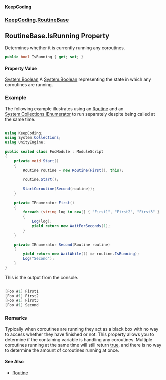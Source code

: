 #### [KeepCoding](index.md 'index')
### [KeepCoding](KeepCoding.md 'KeepCoding').[RoutineBase](KeepCoding_RoutineBase.md 'KeepCoding.RoutineBase')
## RoutineBase.IsRunning Property
Determines whether it is currently running any coroutines.  
```csharp
public bool IsRunning { get; set; }
```
#### Property Value
[System.Boolean](https://docs.microsoft.com/en-us/dotnet/api/System.Boolean 'System.Boolean')
A [System.Boolean](https://docs.microsoft.com/en-us/dotnet/api/System.Boolean 'System.Boolean') representing the state in which any coroutines are running.  
### Example
The following example illustrates using an [Routine](KeepCoding_Routine.md 'KeepCoding.Routine') and an [System.Collections.IEnumerator](https://docs.microsoft.com/en-us/dotnet/api/System.Collections.IEnumerator 'System.Collections.IEnumerator') to run separately despite being called at the same time.  
```csharp
  
using KeepCoding;  
using System.Collections;  
using UnityEngine;  
  
public sealed class FooModule : ModuleScript  
{  
    private void Start()  
    {  
        Routine routine = new Routine(First(), this);  
          
        routine.Start();  
          
        StartCoroutine(Second(routine));  
    }  
      
    private IEnumerator First()  
    {  
        foreach (string log in new[] { "First1", "First2", "First3" }  
        {  
            Log(log);  
            yield return new WaitForSeconds(1);  
        }  
    }  
      
    private IEnumerator Second(Routine routine)  
    {  
        yield return new WaitWhile(() => routine.IsRunning);  
        Log("Second");  
    }  
}  
```
  
This is the output from the console.  
```csharp
  
[Foo #1] First1  
[Foo #1] First2  
[Foo #1] First3  
[Foo #1] Second  
```
### Remarks
Typically when coroutines are running they act as a black box with no way to access whether they have finished or not. This property allows you to determine if the containing variable is handling any coroutines. Multiple coroutines running at the same time will still return [true](https://docs.microsoft.com/en-us/dotnet/csharp/language-reference/builtin-types/bool 'https://docs.microsoft.com/en-us/dotnet/csharp/language-reference/builtin-types/bool'), and there is no way to determine the amount of coroutines running at once.
#### See Also
- [Routine](KeepCoding_Routine.md 'KeepCoding.Routine')
